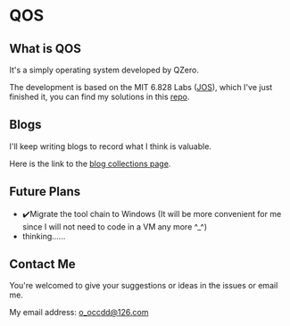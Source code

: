 # QOS

## What is QOS

It's a simply operating system developed by QZero.

The development is based on the MIT 6.828 Labs ([JOS](https://pdos.csail.mit.edu/6.828/2018/)), which I've just finished it, you can find my solutions in this [repo](https://github.com/QZero233/MIT6.828).

## Blogs

I'll keep writing blogs to record what I think is valuable.

Here is the link to the [blog collections page](https://blog.csdn.net/powerful_green/category_12588763.html).

## Future Plans

- ✔️Migrate the tool chain to Windows (It will be more convenient for me since I will not need to code in a VM any more ^_^)
- thinking......

## Contact Me

You're welcomed to give your suggestions or ideas in the issues or email me.

My email address: o_occdd@126.com
